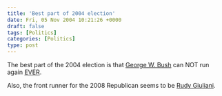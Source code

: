 ```yaml
---
title: 'Best part of 2004 election'
date: Fri, 05 Nov 2004 10:21:26 +0000
draft: false
tags: [Politics]
categories: [Politics]
type: post
---
```


The best part of the 2004 election is that [George W. Bush](http://en.wikipedia.org/wiki/George_W._Bush) can NOT run again [EVER](http://en.wikipedia.org/wiki/Twenty-second_Amendment_to_the_United_States_Constitution).

Also, the front runner for the 2008 Republican seems to be [Rudy Giuliani](http://en.wikipedia.org/wiki/Rudy_Giuliani).